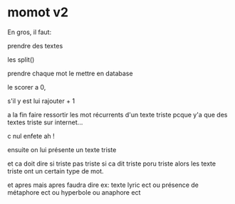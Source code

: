 # momot v2

En gros, il faut:

prendre des textes

les split()

prendre chaque mot le mettre en database

le scorer a 0,

s'il y est lui rajouter + 1

a la fin faire ressortir les mot récurrents d'un texte triste pcque y'a que des textes triste sur internet...

c nul enfete ah !

ensuite on lui présente un texte triste

et ca doit dire si triste pas triste si ca dit triste poru triste alors les texte triste ont un certain type de mot.

et apres mais apres faudra dire ex: texte lyric ect ou présence de métaphore ect ou hyperbole ou anaphore ect

